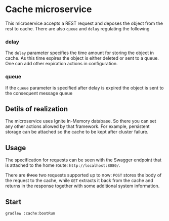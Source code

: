 # Cache microservice

This microservice accepts a REST request and deposes the object from the rest to cache.
There are also `queue` and `delay` regulating the following

### delay
The `delay` parameter specifies the time amount for storing the object in cache. As this time 
expires the object is either deleted or sent to a queue. One can add other expiration actions
in configuration.

### queue
If the `queue` parameter is specified after delay is expired the object is sent to the consequent
message queue

## Detils of realization
The microservice uses Ignite In-Memory database. So there you can set any other actions
allowed by that framework. For example, persistent storage can be attached so the cache
to be kept after cluster failure.

## Usage

The specification for requests can be seen with the Swagger endpoint that is attached to the
home route: `http://localhost:8080/`.

There are ~~three~~  two requests supported up to now: `POST` stores the body of the request
to the cache, while `GET` extracts it back from the cache and returns in the response together
with some additional system information.

## Start

```bash
gradlew :cache:bootRun
```
